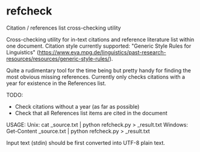 # refcheck
Citation / references list cross-checking utility

Cross-checking utility for in-text citations and reference literature list within one document.
Citation style currently supported: "Generic Style Rules for Linguistics" 
(https://www.eva.mpg.de/linguistics/past-research-resources/resources/generic-style-rules/).

Quite a rudimentary tool for the time being but pretty handy for finding the most obvious missing references.
Currently only checks citations with a year for existence in the References list.

TODO:
- Check citations without a year (as far as possible)
- Check that all References list items are cited in the document

USAGE:
Unix: 
 cat _source.txt | python refcheck.py > _result.txt
Windows:
 Get-Content _source.txt | python refcheck.py > _result.txt
 
Input text (stdin) should be first converted into UTF-8 plain text.
